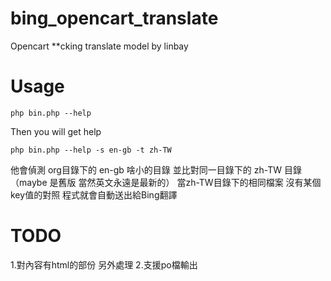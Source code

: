 # bing_opencart_translate
Opencart **cking translate model by linbay

# Usage
```
php bin.php --help
```
Then you will get help
```
php bin.php --help -s en-gb -t zh-TW
```

他會偵測 org目錄下的 en-gb 啥小的目錄 並比對同一目錄下的 zh-TW 目錄（maybe 是舊版 當然英文永遠是最新的）
當zh-TW目錄下的相同檔案 沒有某個key值的對照 程式就會自動送出給Bing翻譯

# TODO
1.對內容有html的部份 另外處理
2.支援po檔輸出



